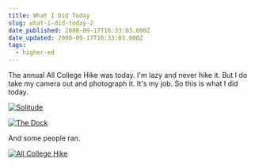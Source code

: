 ```yaml
---
title: What I Did Today
slug: what-i-did-today-2
date_published: 2008-09-17T16:33:03.000Z
date_updated: 2008-09-17T16:33:03.000Z
tags:
  - higher-ed
---
```


The annual All College Hike was today. I'm lazy and never hike it. But I do take my camera out and photograph it. It's my job. So this is what I did today.

[![Solitude](http://farm4.static.flickr.com/3267/2865705703_6c4a64407a.jpg?v=0)](http://www.flickr.com/photos/asilentthing/2865705703/in/photostream/)

[![The Dock](http://farm4.static.flickr.com/3002/2865711919_6213c9b326.jpg)](http://www.flickr.com/photos/asilentthing/2865711919/in/photostream/)

And some people ran.

[![All College Hike](http://farm4.static.flickr.com/3033/2865699277_77f64bf093.jpg)](http://www.flickr.com/photos/asilentthing/2865699277/sizes/m/in/photostream/)
